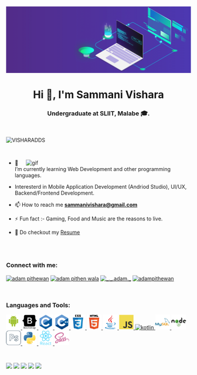 <p align="center"><img src="https://github.com/VISHARADDS/VISHARADDS/blob/main/gif%20banneer.gif"></p>

<h1 align="center">Hi 👋, I'm Sammani Vishara</h1>

<h3 align="center">Undergraduate at SLIIT, Malabe 🎓.</h3>


<br>
<p align="left"> <img width=150" src="https://komarev.com/ghpvc/?username=VISHARADDS&label=Profile%20views&color=0e75b6&style=flat" alt="VISHARADDS" /> </p>
<br>

<p><img align="right" width="450" src="https://github.com/VISHARADDS/VISHARADDS/blob/main/gif2.gif" alt="gif" /></p>


- 🌱 I’m currently learning Web Development and other programming languages.
  
-    Interesterd in Mobile Application Development (Andriod Studio), UI/UX, Backend/Frontend Development.

- 📫 How to reach me **sammanivishara@gmail.com**

- ⚡ Fun fact :- Gaming, Food and Music are the reasons to live.

- 📝 Do checkout my [Resume](https://drive.google.com/file/d/1a9CVwiU5saxG-DJbs8AIp5L58JaQU7fq/view?usp=sharing)

<br>
<br>

<h3 align="left">Connect with me:</h3>
<p align="left">
  <a href="https://www.linkedin.com/in/sammani-vishara-724442279/" target="blank"><img align="center"
      src="https://raw.githubusercontent.com/rahuldkjain/github-profile-readme-generator/master/src/images/icons/Social/linked-in-alt.svg"
      alt="adam pithewan" height="30" width="40" /></a>
  <a href="https://www.facebook.com/profile.php?id=100077519685510&mibextid=ZbWKwL" target="blank"><img align="center"
      src="https://raw.githubusercontent.com/rahuldkjain/github-profile-readme-generator/master/src/images/icons/Social/facebook.svg"
      alt="adam pithen wala" height="30" width="40" /></a>
  <a href="https://www.instagram.com/____.samy.______?igsh=MWk0MzhmcGZ5aDRjdQ==" target="blank"><img align="center"
      src="https://raw.githubusercontent.com/rahuldkjain/github-profile-readme-generator/master/src/images/icons/Social/instagram.svg"
      alt="_._.adam._" height="30" width="40" /></a>
 <a href="https://twitter.com/SammaniVishara" target="blank"><img align="center"
      src="https://raw.githubusercontent.com/rahuldkjain/github-profile-readme-generator/master/src/images/icons/Social/twitter.svg"
      alt="adampithewan" height="30" width="40" /></a>
</p>

<br>


<h3 align="left">Languages and Tools:</h3>
<p align="left"> <a href="https://developer.android.com" target="_blank" rel="noreferrer"> <img
      src="https://raw.githubusercontent.com/devicons/devicon/master/icons/android/android-original-wordmark.svg"
      alt="android" width="40" height="40" /> </a> <a href="https://getbootstrap.com" target="_blank" rel="noreferrer">
    <img src="https://raw.githubusercontent.com/devicons/devicon/master/icons/bootstrap/bootstrap-plain-wordmark.svg"
      alt="bootstrap" width="40" height="40" /> </a> <a href="https://www.cprogramming.com/" target="_blank"
    rel="noreferrer"> <img src="https://raw.githubusercontent.com/devicons/devicon/master/icons/c/c-original.svg"
      alt="c" width="40" height="40" /> </a> <a href="https://www.w3schools.com/cpp/" target="_blank" rel="noreferrer">
    <img src="https://raw.githubusercontent.com/devicons/devicon/master/icons/cplusplus/cplusplus-original.svg"
      alt="cplusplus" width="40" height="40" /> </a> <a href="https://www.w3schools.com/css/" target="_blank"
    rel="noreferrer"> <img
      src="https://raw.githubusercontent.com/devicons/devicon/master/icons/css3/css3-original-wordmark.svg" alt="css3"
      width="40" height="40" /> </a> <a href="https://www.w3.org/html/" target="_blank" rel="noreferrer"> <img
      src="https://raw.githubusercontent.com/devicons/devicon/master/icons/html5/html5-original-wordmark.svg"
      alt="html5" width="40" height="40" /> </a> <a href="https://www.adobe.com/in/products/illustrator.html"
    target="_blank" rel="noreferrer"> <img
      src="https://raw.githubusercontent.com/devicons/devicon/master/icons/java/java-original.svg" alt="java" width="40"
      height="40" /> </a> <a href="https://developer.mozilla.org/en-US/docs/Web/JavaScript" target="_blank"
    rel="noreferrer"> <img
      src="https://raw.githubusercontent.com/devicons/devicon/master/icons/javascript/javascript-original.svg"
      alt="javascript" width="40" height="40" /> </a> <a href="https://kotlinlang.org" target="_blank" rel="noreferrer">
    <img src="https://www.vectorlogo.zone/logos/kotlinlang/kotlinlang-icon.svg" alt="kotlin" width="40" height="40" />
  </a> <a href="https://www.mysql.com/" target="_blank" rel="noreferrer"> <img
      src="https://raw.githubusercontent.com/devicons/devicon/master/icons/mysql/mysql-original-wordmark.svg"
      alt="mysql" width="40" height="40" /> </a> </a> <a href="https://nodejs.org" target="_blank" rel="noreferrer"> <img
      src="https://raw.githubusercontent.com/devicons/devicon/master/icons/nodejs/nodejs-original-wordmark.svg"
      alt="nodejs" width="40" height="40" /> </a> <a href="https://pandas.pydata.org/" target="_blank" rel="noreferrer">
   <img
      src="https://raw.githubusercontent.com/devicons/devicon/master/icons/photoshop/photoshop-line.svg" alt="photoshop"
      width="40" height="40" /> </a> <a href="https://www.python.org" target="_blank" rel="noreferrer"> <img
      src="https://raw.githubusercontent.com/devicons/devicon/master/icons/python/python-original.svg" alt="python"
      width="40" height="40" /> </a> <a href="https://reactjs.org/" target="_blank" rel="noreferrer"> <img
      src="https://raw.githubusercontent.com/devicons/devicon/master/icons/react/react-original-wordmark.svg"
      alt="react" width="40" height="40" /> </a> <a href="https://sass-lang.com" target="_blank" rel="noreferrer"> <img
      src="https://raw.githubusercontent.com/devicons/devicon/master/icons/sass/sass-original.svg" alt="sass" width="40"
      height="40" /> </a> </p>
<br>



![](http://github-profile-summary-cards.vercel.app/api/cards/profile-details?username=VISHARADDS&theme=vision_friendly_dark)
![](http://github-profile-summary-cards.vercel.app/api/cards/repos-per-language?username=VISHARADDS&theme=vision_friendly_dark)
![](http://github-profile-summary-cards.vercel.app/api/cards/most-commit-language?username=VISHARADDS&theme=vision_friendly_dark)
![](http://github-profile-summary-cards.vercel.app/api/cards/stats?username=VISHARADDS&theme=vision_friendly_dark)
![](http://github-profile-summary-cards.vercel.app/api/cards/productive-time?username=VISHARADDS&theme=vision_friendly_dark&utcOffset=8)


    


